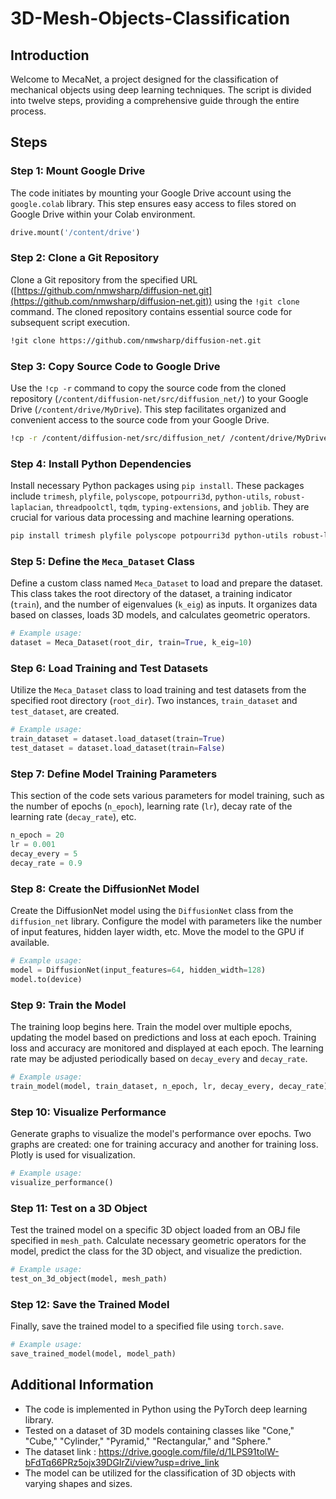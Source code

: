 # 3D-Mesh-Objects-Classification


## Introduction

Welcome to MecaNet, a project designed for the classification of mechanical objects using deep learning techniques. The script is divided into twelve steps, providing a comprehensive guide through the entire process.

## Steps

### Step 1: Mount Google Drive

The code initiates by mounting your Google Drive account using the `google.colab` library. This step ensures easy access to files stored on Google Drive within your Colab environment.

```python
drive.mount('/content/drive')
```

### Step 2: Clone a Git Repository

Clone a Git repository from the specified URL ([https://github.com/nmwsharp/diffusion-net.git](https://github.com/nmwsharp/diffusion-net.git)) using the `!git clone` command. The cloned repository contains essential source code for subsequent script execution.

```bash
!git clone https://github.com/nmwsharp/diffusion-net.git
```

### Step 3: Copy Source Code to Google Drive

Use the `!cp -r` command to copy the source code from the cloned repository (`/content/diffusion-net/src/diffusion_net/`) to your Google Drive (`/content/drive/MyDrive`). This step facilitates organized and convenient access to the source code from your Google Drive.

```bash
!cp -r /content/diffusion-net/src/diffusion_net/ /content/drive/MyDrive
```

### Step 4: Install Python Dependencies

Install necessary Python packages using `pip install`. These packages include `trimesh`, `plyfile`, `polyscope`, `potpourri3d`, `python-utils`, `robust-laplacian`, `threadpoolctl`, `tqdm`, `typing-extensions`, and `joblib`. They are crucial for various data processing and machine learning operations.

```bash
pip install trimesh plyfile polyscope potpourri3d python-utils robust-laplacian threadpoolctl tqdm typing-extensions joblib
```

### Step 5: Define the `Meca_Dataset` Class

Define a custom class named `Meca_Dataset` to load and prepare the dataset. This class takes the root directory of the dataset, a training indicator (`train`), and the number of eigenvalues (`k_eig`) as inputs. It organizes data based on classes, loads 3D models, and calculates geometric operators.

```python
# Example usage:
dataset = Meca_Dataset(root_dir, train=True, k_eig=10)
```

### Step 6: Load Training and Test Datasets

Utilize the `Meca_Dataset` class to load training and test datasets from the specified root directory (`root_dir`). Two instances, `train_dataset` and `test_dataset`, are created.

```python
# Example usage:
train_dataset = dataset.load_dataset(train=True)
test_dataset = dataset.load_dataset(train=False)
```

### Step 7: Define Model Training Parameters

This section of the code sets various parameters for model training, such as the number of epochs (`n_epoch`), learning rate (`lr`), decay rate of the learning rate (`decay_rate`), etc.

```python
n_epoch = 20
lr = 0.001
decay_every = 5
decay_rate = 0.9
```

### Step 8: Create the DiffusionNet Model

Create the DiffusionNet model using the `DiffusionNet` class from the `diffusion_net` library. Configure the model with parameters like the number of input features, hidden layer width, etc. Move the model to the GPU if available.

```python
# Example usage:
model = DiffusionNet(input_features=64, hidden_width=128)
model.to(device)
```

### Step 9: Train the Model

The training loop begins here. Train the model over multiple epochs, updating the model based on predictions and loss at each epoch. Training loss and accuracy are monitored and displayed at each epoch. The learning rate may be adjusted periodically based on `decay_every` and `decay_rate`.

```python
# Example usage:
train_model(model, train_dataset, n_epoch, lr, decay_every, decay_rate)
```

### Step 10: Visualize Performance

Generate graphs to visualize the model's performance over epochs. Two graphs are created: one for training accuracy and another for training loss. Plotly is used for visualization.

```python
# Example usage:
visualize_performance()
```

### Step 11: Test on a 3D Object

Test the trained model on a specific 3D object loaded from an OBJ file specified in `mesh_path`. Calculate necessary geometric operators for the model, predict the class for the 3D object, and visualize the prediction.

```python
# Example usage:
test_on_3d_object(model, mesh_path)
```

### Step 12: Save the Trained Model

Finally, save the trained model to a specified file using `torch.save`.

```python
# Example usage:
save_trained_model(model, model_path)
```

## Additional Information

- The code is implemented in Python using the PyTorch deep learning library.
- Tested on a dataset of 3D models containing classes like "Cone," "Cube," "Cylinder," "Pyramid," "Rectangular," and "Sphere."
- The dataset link : https://drive.google.com/file/d/1LPS91tolW-bFdTq66PRz5ojx39DGIrZi/view?usp=drive_link
- The model can be utilized for the classification of 3D objects with varying shapes and sizes.
